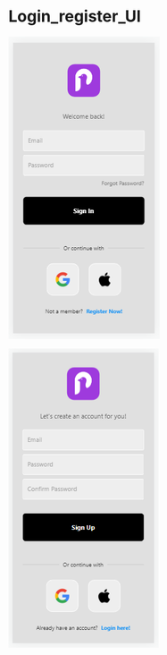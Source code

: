 # Login_register_UI

![LogIn](https://github.com/Coder-Rushabh/Login_register_UI/blob/main/sign%20in.PNG)

![Register](https://github.com/Coder-Rushabh/Login_register_UI/blob/main/register.PNG)
